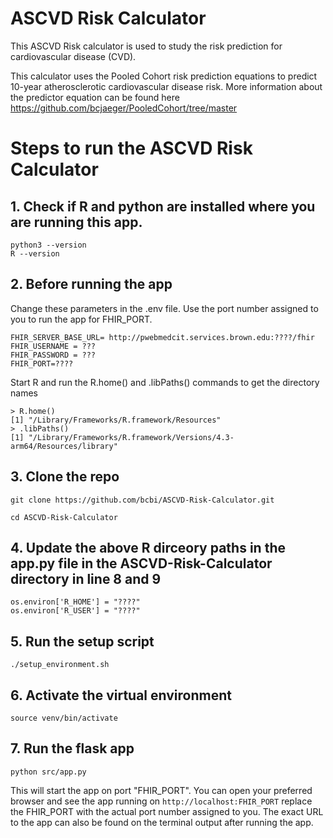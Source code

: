 # ASCVD Risk Calculator

This ASCVD Risk calculator is used to study the risk prediction for cardiovascular disease (CVD).

This calculator uses the Pooled Cohort risk prediction equations to predict 10-year atherosclerotic cardiovascular disease risk. More information about the predictor equation can be found here https://github.com/bcjaeger/PooledCohort/tree/master

# Steps to run the ASCVD Risk Calculator

## 1. Check if R and python are installed where you are running this app.

```
python3 --version
R --version
```

## 2. Before running the app

Change these parameters in the .env file. Use the port number assigned to you to run the app for FHIR_PORT.

```
FHIR_SERVER_BASE_URL= http://pwebmedcit.services.brown.edu:????/fhir
FHIR_USERNAME = ???
FHIR_PASSWORD = ???
FHIR_PORT=????

```

Start R and run the R.home() and .libPaths() commands to get the directory names

```
> R.home()
[1] "/Library/Frameworks/R.framework/Resources"
> .libPaths()
[1] "/Library/Frameworks/R.framework/Versions/4.3-arm64/Resources/library"
```


## 3. Clone the repo
```
git clone https://github.com/bcbi/ASCVD-Risk-Calculator.git

cd ASCVD-Risk-Calculator
```

## 4. Update the above R dirceory paths in the app.py file in the ASCVD-Risk-Calculator directory in line 8 and 9

```
os.environ['R_HOME'] = "????"
os.environ['R_USER'] = "????"
```
## 5. Run the setup script
```
./setup_environment.sh
```

## 6. Activate the virtual environment
```
source venv/bin/activate
```

## 7. Run the flask app
```
python src/app.py
```

This will start the app on port "FHIR_PORT". You can open your preferred browser and see the app running on `http://localhost:FHIR_PORT` replace the FHIR_PORT with the actual port number assigned to you. 
The exact URL to the app can also be found on the terminal output after running the app.


